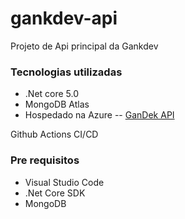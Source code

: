 # gankdev-api

Projeto de Api principal da Gankdev

### Tecnologias utilizadas

* .Net core 5.0 
* MongoDB Atlas
* Hospedado na Azure -- [GanDek API](https://api-gankdev.azurewebsites.net/)
 
Github Actions CI/CD

### Pre requisitos
* Visual Studio Code
* .Net Core SDK
* MongoDB

